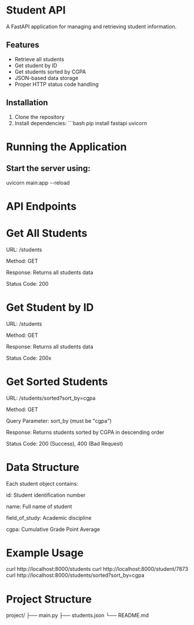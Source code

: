 # Student API

A FastAPI application for managing and retrieving student information.

## Features

-   Retrieve all students
-   Get student by ID
-   Get students sorted by CGPA
-   JSON-based data storage
-   Proper HTTP status code handling

## Installation

1.  Clone the repository
2.  Install dependencies: \`\`\`bash pip install fastapi uvicorn

# Running the Application

## Start the server using:

uvicorn main:app --reload

# API Endpoints

# Get All Students

URL: /students

Method: GET

Response: Returns all students data

Status Code: 200

# Get Student by ID

URL: /students

Method: GET

Response: Returns all students data

Status Code: 200x

# Get Sorted Students

URL: /students/sorted?sort_by=cgpa

Method: GET

Query Parameter: sort_by (must be "cgpa")

Response: Returns students sorted by CGPA in descending order

Status Code: 200 (Success), 400 (Bad Request)

# Data Structure

Each student object contains:

id: Student identification number

name: Full name of student

field_of_study: Academic discipline

cgpa: Cumulative Grade Point Average

# Example Usage

curl http://localhost:8000/students curl
http://localhost:8000/student/7873 curl
http://localhost:8000/students/sorted?sort_by=cgpa

# Project Structure

project/ ├── main.py ├── students.json └── README.md

